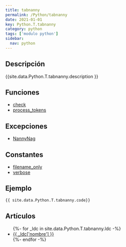 ```yaml
---
title: tabnanny
permalink: /Python/tabnanny
date: 2021-01-01
key: Python.T.tabnanny
category: python
tags: ['modulo python']
sidebar: 
  nav: python
---
```


## Descripción
{{site.data.Python.T.tabnanny.description }}

## Funciones
* [check](/Python/tabnanny/check/)
* [process_tokens](/Python/tabnanny/process_tokens/)

## Excepciones
* [NannyNag](/Python/tabnanny/NannyNag/)

## Constantes
* [filename_only](/Python/tabnanny/filename_only/)
* [verbose](/Python/tabnanny/verbose/)

## Ejemplo
~~~python
{{ site.data.Python.T.tabnanny.code}}
~~~

## Artículos
<ul>
{%- for _ldc in site.data.Python.T.tabnanny.ldc -%}
   <li>
       <a href="{{_ldc['url'] }}">{{ _ldc['nombre'] }}</a>
   </li>
{%- endfor -%}
</ul>
